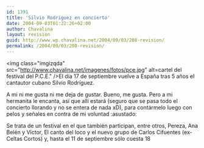 ```yaml
---
id: 1391
title: 'Silvio Rodríguez en concierto'
date: 2004-09-03T01:22:26+02:00
author: Chavalina
layout: revision
guid: http://www.wp.chavalina.net/2004/09/03/208-revision/
permalink: /2004/09/03/208-revision/
---
```

<img class="imgizqda" src="http://www.chavalina.net/imagenes/fotos/pce.jpg" alt=cartel del festival del P.C.E." />El día 17 de septiembre vuelve a España tras 5 años el cantautor cubano Silvio Rodríguez.

A mi ni me gusta ni me deja de gustar. Bueno, me gusta. Pero a mi hermanita le encanta, así que allí estará (seguro que se pasa todo el concierto llorando y no se entera de nada xD), para contármelo luego con pelos y señales en contra de mi voluntad :asustado: 

Se trata de un festival en el que también participan, entre otros, Pereza, Ana Belén y Víctor, El canto del loco y el nuevo grupo de Carlos Cifuentes (ex-Celtas Cortos) y, hasta el 11 de septiembre sólo cuesta 18